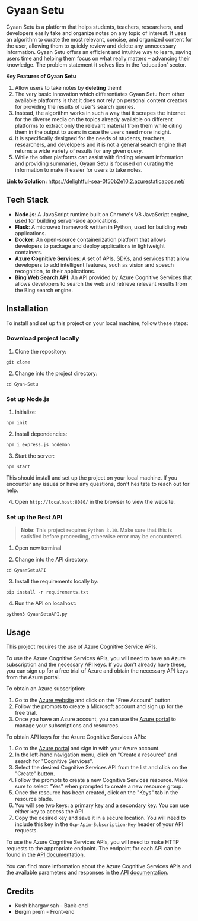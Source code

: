 # Gyaan Setu

Gyaan Setu is a platform that helps students, teachers, researchers, and developers easily take and organize notes on any topic of interest. It uses an algorithm to curate the most relevant, concise, and organized content for the user, allowing them to quickly review and delete any unnecessary information. Gyaan Setu offers an efficient and intuitive way to learn, saving users time and helping them focus on what really matters – advancing their knowledge.
The problem statement it solves lies in the 'education' sector.

**Key Features of Gyaan Setu**
1. Allow users to take notes by **deleting** them!
2. The very basic innovation which differentiates Gyaan Setu from other available platforms is that it does not rely on personal content creators for providing the results of user’s search queries.
3. Instead, the algorithm works in such a way that it scrapes the internet for the diverse media on the topics already available on different platforms to extract only the relevant material from them while citing them in the output to users in case the users need more insight.
4. It is specifically designed for the needs of students, teachers, researchers, and developers and it is not a general search engine that returns a wide variety of results for any given query.
5. While the other platforms can assist with finding relevant information and providing summaries, Gyaan Setu is focused on curating the information to make it easier for users to take notes.

**Link to Solution:** https://delightful-sea-0f50b2e10.2.azurestaticapps.net/

## Tech Stack
- **Node.js**: A JavaScript runtime built on Chrome's V8 JavaScript engine, used for building server-side applications.
 - **Flask**: A microweb framework written in Python, used for building web applications.
 - **Docker**: An open-source containerization platform that allows developers to package and deploy applications in lightweight containers.
 - **Azure Cognitive Services**: A set of APIs, SDKs, and services that allow developers to add intelligent features, such as vision and speech recognition, to their applications.
 - **Bing Web Search API**: An API provided by Azure Cognitive Services that allows developers to search the web and retrieve relevant results from the Bing search engine.
 
 
## Installation
To install and set up this project on your local machine, follow these steps:
### Download project locally
1. Clone the repository:
```
git clone 
```
2. Change into the project directory:
```
cd Gyan-Setu
```
### Set up Node.js
1. Initialize:
```
npm init
```
2. Install dependencies:
```
npm i express.js nodemon
```
3. Start the server:
```
npm start
```
This should install and set up the project on your local machine. If you encounter any issues or have any questions, don't hesitate to reach out for help.

4. Open `http://localhost:8080/` in the browser to view the website.

### Set up the Rest API

> **Note**: This project requires `Python 3.10`. Make sure that this is satisfied before proceeding, otherwise error may be encountered.

1. Open new terminal

2. Change into the API directory:
```
cd GyaanSetuAPI
```
3. Install the requirements locally by:
```
pip install -r requirements.txt
```
4. Run the API on localhost:
```
python3 GyaanSetuAPI.py
```

## Usage

This project requires the use of Azure Cognitive Service APIs.

To use the Azure Cognitive Services APIs, you will need to have an Azure subscription and the necessary API keys. If you don't already have these, you can sign up for a free trial of Azure and obtain the necessary API keys from the Azure portal.

To obtain an Azure subscription:

1. Go to the [Azure website](https://azure.microsoft.com/) and click on the "Free Account" button.
2. Follow the prompts to create a Microsoft account and sign up for the free trial.
3. Once you have an Azure account, you can use the [Azure portal](https://portal.azure.com/) to manage your subscriptions and resources.

To obtain API keys for the Azure Cognitive Services APIs:

1. Go to the [Azure portal](https://portal.azure.com/) and sign in with your Azure account.
2. In the left-hand navigation menu, click on "Create a resource" and search for "Cognitive Services".
3. Select the desired Cognitive Services API from the list and click on the "Create" button.
4. Follow the prompts to create a new Cognitive Services resource. Make sure to select "Yes" when prompted to create a new resource group.
5. Once the resource has been created, click on the "Keys" tab in the resource blade.
6. You will see two keys: a primary key and a secondary key. You can use either key to access the API.
7. Copy the desired key and save it in a secure location. You will need to include this key in the `Ocp-Apim-Subscription-Key` header of your API requests.

To use the Azure Cognitive Services APIs, you will need to make HTTP requests to the appropriate endpoint. The endpoint for each API can be found in the [API documentation](https://docs.microsoft.com/en-us/azure/cognitive-services/).

You can find more information about the Azure Cognitive Services APIs and the available parameters and responses in the [API documentation](https://docs.microsoft.com/en-us/azure/cognitive-services/).

## Credits
- Kush bhargav sah - Back-end
- Bergin prem - Front-end
